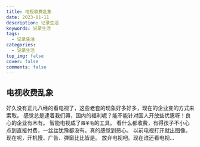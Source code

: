 ```yaml
---
title: 电视收费乱象
date: 2023-01-11
description: 记录生活
keywords: 记录生活
tags:
  - 记录生活
categories:
  - 记录生活
top_img: false
cover: false
comments: false
---
```


## 电视收费乱象
好久没有正儿八经的看电视了，这些老套的现象好多好多，现在的企业变的方式来索取。
感觉总是逮着我们薅，国内的福利呢？能不能针对国人开放些优惠呀！良心的企业有木有。
智能电视成了`薅羊毛`的工具。
看什么都收费，有得孩子不小心点到直接付费，一丝丝犹豫都没有。真的感觉到恶心。
以前电视打开就出图像。现在呢，开机慢、广告、弹窗比比皆是。
放弃电视吧。现在谁还看电视...